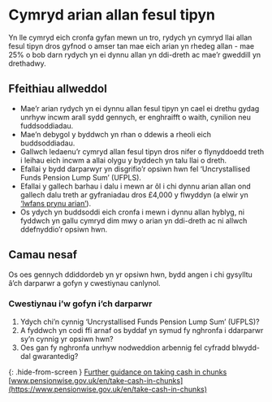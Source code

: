 # Cymryd arian allan fesul tipyn

Yn lle cymryd eich cronfa gyfan mewn un tro, rydych yn cymryd llai allan fesul tipyn dros gyfnod o amser tan mae eich arian yn rhedeg allan - mae 25% o bob darn rydych yn ei dynnu allan yn ddi-dreth ac mae’r gweddill yn drethadwy.

## Ffeithiau allweddol

* Mae’r arian rydych yn ei dynnu allan fesul tipyn yn cael ei drethu gydag unrhyw incwm arall sydd gennych, er enghraifft o waith, cynilion neu fuddsoddiadau.
* Mae’n debygol y byddwch yn rhan o ddewis a rheoli eich buddsoddiadau.
* Gallwch ledaenu’r cymryd allan fesul tipyn dros nifer o flynyddoedd treth i leihau eich incwm a allai olygu y byddech yn talu llai o dreth.
* Efallai y bydd darparwyr yn disgrifio’r opsiwn hwn fel ‘Uncrystallised Funds Pension Lump Sum’ (UFPLS).
* Efallai y gallech barhau i dalu i mewn ar ôl i chi dynnu arian allan ond gallech dalu treth ar gyfraniadau dros £4,000 y flwyddyn (a elwir yn [‘lwfans prynu arian’](https://www.gov.uk/tax-on-your-private-pension/annual-allowance#lower-allowance-if-you-take-money-from-a-pension-pot)).
* Os ydych yn buddsoddi eich cronfa i mewn i dynnu allan hyblyg, ni fyddwch yn gallu cymryd dim mwy o arian yn ddi-dreth ac ni allwch ddefnyddio’r opsiwn hwn.

## Camau nesaf

Os oes gennych ddiddordeb yn yr opsiwn hwn, bydd angen i chi gysylltu â’ch darparwr a gofyn y cwestiynau canlynol.

### Cwestiynau i’w gofyn i’ch darparwr

1. Ydych chi’n cynnig ‘Uncrystallised Funds Pension Lump Sum’ (UFPLS)?
2. A fyddwch yn codi ffi arnaf os byddaf yn symud fy nghronfa i ddarparwr sy’n cynnig yr opsiwn hwn?
3. Oes gan fy nghronfa unrhyw nodweddion arbennig fel cyfradd blwydd-dal gwarantedig?

{: .hide-from-screen }
[Further guidance on taking cash in chunks](https://www.pensionwise.gov.uk/en/take-cash-in-chunks)<br>
[www.pensionwise.gov.uk/en/take-cash-in-chunks](https://www.pensionwise.gov.uk/en/take-cash-in-chunks)
